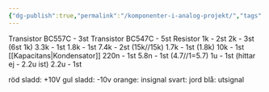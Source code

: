 ```yaml
---
{"dg-publish":true,"permalink":"/komponenter-i-analog-projekt/","tags":["analogelektronik"]}
---
```



Transistor BC557C - 3st
Transistor BC547C - 5st
Resistor
	1k - 2st
	2k - 3st (6st 1k)
	3.3k - 1st
	1.8k - 1st
	7.4k - 2st (15k//15k)
	1.7k - 1st (1.8k)
	10k - 1st
[[Kapacitans\|Kondensator]]
	220n - 1st
	5.8n - 1st (4.7//1=5.7)
	1u - 1st (hittar ej - 2.2u ist)
	2.2u - 1st


röd sladd: +10V
gul sladd: -10v
orange: insignal
svart: jord
blå: utsignal
